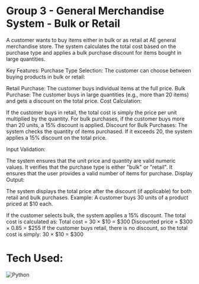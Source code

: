 # Group 3 - General Merchandise System - Bulk or Retail

A customer wants to buy items either in bulk or as retail at AE general merchandise store. The system calculates the total cost based on the purchase type and applies a bulk purchase discount for items bought in large quantities.

Key Features:
Purchase Type Selection: The customer can choose between buying products in bulk or retail:

Retail Purchase: The customer buys individual items at the full price.
Bulk Purchase: The customer buys in large quantities (e.g., more than 20 items) and gets a discount on the total price.
Cost Calculation:

If the customer buys in retail, the total cost is simply the price per unit multiplied by the quantity.
For bulk purchases, if the customer buys more than 20 units, a 15% discount is applied.
Discount for Bulk Purchases: The system checks the quantity of items purchased. If it exceeds 20, the system applies a 15% discount on the total price.

Input Validation:

The system ensures that the unit price and quantity are valid numeric values.
It verifies that the purchase type is either "bulk" or "retail".
It ensures that the user provides a valid number of items for purchase.
Display Output:

The system displays the total price after the discount (if applicable) for both retail and bulk purchases.
Example:
A customer buys 30 units of a product priced at $10 each.

If the customer selects bulk, the system applies a 15% discount. The total cost is calculated as:
Total cost = 30 × $10 = $300
Discounted price = $300 × 0.85 = $255
If the customer buys retail, there is no discount, so the total cost is simply:
30 × $10 = $300

# Tech Used:
![Python](https://img.shields.io/badge/python-3670A0?style=for-the-badge&logo=python&logoColor=ffdd54)